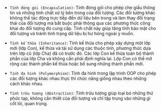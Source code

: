 -  `Tính đóng gói (Encapsulation)`: Tính đóng gói cho phép che giấu thông tin và những tính chất xử lý bên trong của đối tượng. Các đối tượng khác không thể tác động trực tiếp đến dữ liệu bên trong và làm thay đổi trạng thái của đối tượng mà bắt buộc phải thông qua các phương thức công khai do đối tượng đó cung cấp.
                                    Tính chất này giúp tăng tính bảo mật cho đối tượng và tránh tình trạng dữ liệu bị hư hỏng ngoài ý muốn.

- `Tính kế thừa (Inheritance)`: Tính kế thừa cho phép xây dựng một lớp mới (lớp Con), kế thừa và tái sử dụng các thuộc tính, phương thức dựa trên lớp cũ (lớp Cha) đã có trước đó. Các lớp Con kế thừa toàn bộ thành phần của lớp Cha và không cần phải định nghĩa lại. 
                                Lớp Con có thể mở rộng các thành phần kế thừa hoặc bổ sung những thành phần mới.

- `Tính đa hình (Polymorphism)`: Tính đa hình trong lập trình OOP cho phép các đối tượng khác nhau thực thi chức năng giống nhau theo những cách khác nhau.

- `Tính trừu tượng (Abstraction)`: Tính trừu tượng giúp loại bỏ những thứ phức tạp, không cần thiết của đối tượng và chỉ tập trung vào những gì cốt lõi, quan trọng.